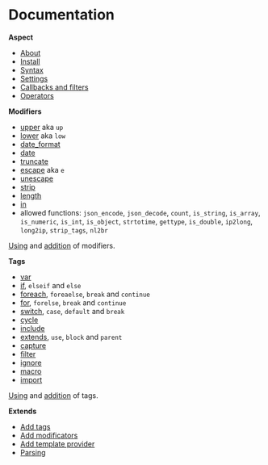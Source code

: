 Documentation
=============

**Aspect**

* [About](./about.md)
* [Install](./install.md)
* [Syntax](./syntax.md)
* [Settings](./settings.md)
* [Callbacks and filters](./callbacks.md)
* [Operators](./operators.md)

**Modifiers**

* [upper](./mods/upper.md) aka `up`
* [lower](./mods/lower.md) aka `low`
* [date_format](./mods/date_format.md)
* [date](./mods/date.md)
* [truncate](./mods/truncate.md)
* [escape](./mods/escape.md) aka `e`
* [unescape](./mods/unescape.md)
* [strip](./mods/strip.md)
* [length](./mods/lenght.md)
* [in](./mods/in.md)
* allowed functions: `json_encode`, `json_decode`, `count`, `is_string`, `is_array`, `is_numeric`, `is_int`, `is_object`,
`strtotime`, `gettype`, `is_double`, `ip2long`, `long2ip`, `strip_tags`, `nl2br`

[Using](./syntax.md#modifiers) and [addition](./ext/mods.md) of modifiers.

**Tags**

* [var](./tags/var.md)
* [if](./tags/if.md), `elseif` and `else`
* [foreach](./tags/foreach.md), `foreaelse`, `break` and `continue`
* [for](./tags/for.md), `forelse`, `break` and `continue`
* [switch](./tags/switch.md), `case`, `default` and `break`
* [cycle](./tags/cycle.md)
* [include](./tags/include.md)
* [extends](./tags/extends.md), `use`, `block` and `parent`
* [capture](./tags/capture.md)
* [filter](./tags/filter.md)
* [ignore](./tags/ignore.md)
* [macro](./tags/macro.md)
* [import](./tags/import.md)

[Using](./syntax.md#tags) and [addition](./ext/tags.md) of tags.

**Extends**

* [Add tags](./ext/tags.md)
* [Add modificators](./ext/mods.md)
* [Add template provider](./ext/provider.md)
* [Parsing](./ext/parsing.md)